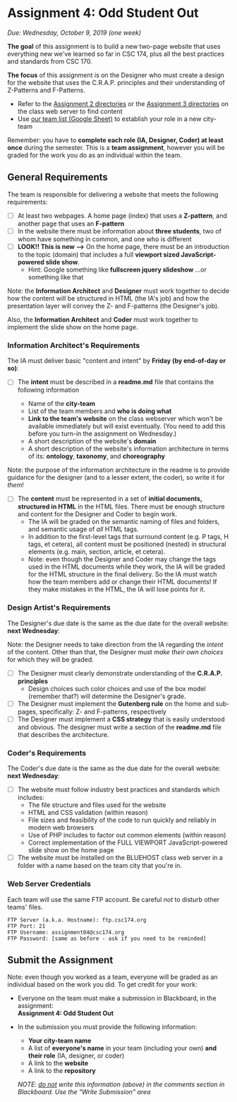 # Assignment 4: Odd Student Out

*Due: Wednesday, October 9, 2019 (one week)* 

**The goal** of this assignment is to build a new two-page website that uses everything new we've learned so far in CSC 174, plus all the best practices and standards from CSC 170.  

**The focus** of this assignment is on the Designer who must create a design for the website that uses the C.R.A.P. principles and their understanding of Z-Patterns and F-Patterns.

- Refer to the [Assignment 2 directories](http://csc174.org/assignment02/) or the [Assignment 3 directories](http://csc174.org/assignment03/) on the class web server to find content
- Use  [our team list (Google Sheet)](https://docs.google.com/spreadsheets/d/1vkAjS8dGcFF_ByS9VRuI8sGagDNTyrp8JF43sN_mf4M/edit#gid=0) to establish your role in a new city-team

Remember: you have to **complete each role (IA, Designer, Coder) at least once** during the semester. This is a **team assignment**, however you will be graded for the work you do as an individual within the team.  

## General Requirements

The team is responsible for delivering a website that meets the following requirements:

- [ ] At least two webpages.  A home page (index) that uses a **Z-pattern**, and another page that uses an **F-pattern**
- [ ] In the website there must be information about **three students**, two of whom have something in common, and one who is different
- [ ] **LOOK!! This is new -->** On the home page, there must be an introduction to the topic (domain) that includes a full **viewport sized JavaScript-powered slide show**.
  -  Hint: Google something like **fullscreen jquery slideshow** ...or something like that

Note: the **Information Architect** and **Designer** must work together to decide how the content will be structured in HTML (the IA's job) and how the presentation layer will convey the Z- and F-patterns (the Designer's job).  

Also, the **Information Architect** and **Coder** must work together to implement the slide show on the home page.

### Information Architect's Requirements

The IA must deliver basic "content and intent" by **Friday (by end-of-day or so)**:

- [ ] The **intent** must be described in a **readme.md** file that contains the following information

  - Name of the **city-team**
  - List of the team members and **who is doing what**
  - **Link to the team's website** on the class webserver which won't be available immediately but will exist eventually. (You need to add this before you turn-in the assignment on Wednesday.)
  - A short description of the website's **domain**
  - A short description of the website's information architecture in terms of its: **ontology**, **taxonomy**, and **choreography**

Note: the purpose of the information architecture in the readme is to provide guidance for the designer (and to a lesser extent, the coder), so write it for *them*!

- [ ] The **content** must be represented in a set of **initial documents, structured in HTML** in the HTML files.  There must be enough structure and content for the Designer and Coder to begin work.
  - The IA will be graded on the semantic naming of files and folders, and semantic usage of *all* HTML tags.
  - In addition to the first-level tags that surround content (e.g. P tags, H tags, et cetera), all content must be positioned (nested) in structural elements (e.g. main, section, article, et cetera).
  - Note: even though the Designer and Coder may change the tags used in the HTML documents while they work, the IA will be graded for the HTML structure in the final delivery.  So the IA must watch how the team members add or change their HTML documents!  If they make mistakes in the HTML, the IA will lose points for it. 

### Design Artist's Requirements

The Designer's due date is the same as the due date for the overall website: **next Wednesday**:

Note: the Designer needs to take direction from the IA regarding the *intent* of the content.  Other than that, the Designer must *make their own choices* for which they will be graded.

- [ ] The Designer must clearly demonstrate understanding of the **C.R.A.P. principles**
  - Design choices such color choices and use of the box model (remember that?) will determine the Designer's grade.
- [ ] The Designer must implement the **Gutenberg rule** on the home and sub-pages, specifically:  Z- and F-patterns, respectively
- [ ] The Designer must implement a **CSS strategy** that is easily understood and obvious.  The designer must write a section of the **readme.md** file that describes the architecture.

### Coder's Requirements

The Coder's due date is the same as the due date for the overall website: **next Wednesday**:

- [ ] The website must follow industry best practices and standards which includes:
  - The file structure and files used for the website
  - HTML and CSS validation (within reason)
  - File sizes and feasibility of the code to run quickly and reliably in modern web browsers
  - Use of PHP includes to factor out common elements (within reason)
  - Correct implementation of the FULL VIEWPORT JavaScript-powered slide show on the home page
- [ ] The website must be installed on the BLUEHOST class web server in a folder with a name based on the team city that you're in. 

### Web Server Credentials

Each team will use the same FTP account. Be careful *not* to disturb other teams' files.

```
FTP Server (a.k.a. Hostname): ftp.csc174.org
FTP Port: 21
FTP Username: assignment04@csc174.org
FTP Password: [same as before - ask if you need to be reminded]
```

## Submit the Assignment

Note: even though you worked as a team, everyone will be graded as an individual based on the work you did. To get credit for your work:

- Everyone on the team must make a submission in Blackboard, in the assignment:<br> **Assignment 4: Odd Student Out**

- In the submission you must provide the following information:

  - **Your city-team name**
  - A list of **everyone's name** in your team (including your own) **and their role** (IA, designer, or coder)
  - A link to the **website**
  - A link to the **repository**

  *NOTE: <u>do not</u> write this information (above) in the comments section in Blackboard.  Use the "Write Submission" area*

